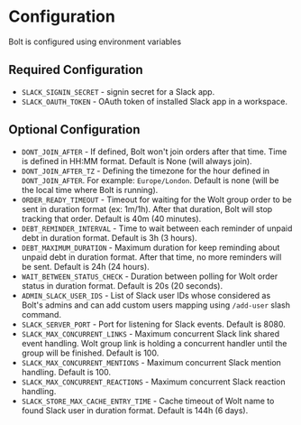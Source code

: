 # Configuration
Bolt is configured using environment variables

## Required Configuration
* `SLACK_SIGNIN_SECRET` - signin secret for a Slack app.
* `SLACK_OAUTH_TOKEN` - OAuth token of installed Slack app in a workspace.

## Optional Configuration
* `DONT_JOIN_AFTER` - If defined, Bolt won't join orders after that time. Time is defined in HH:MM format. Default is None (will always join).
* `DONT_JOIN_AFTER_TZ` - Defining the timezone for the hour defined in `DONT_JOIN_AFTER`. For example: `Europe/London`. Default is none (will be the local time where Bolt is running). 
* `ORDER_READY_TIMEOUT` - Timeout for waiting for the Wolt group order to be sent in duration format (ex: 1m/1h). After that duration, Bolt will stop tracking that order. Default is 40m (40 minutes).
* `DEBT_REMINDER_INTERVAL` - Time to wait between each reminder of unpaid debt in duration format. Default is 3h (3 hours).
* `DEBT_MAXIMUM_DURATION` - Maximum duration for keep reminding about unpaid debt in duration format. After that time, no more reminders will be sent. Default is 24h (24 hours).
* `WAIT_BETWEEN_STATUS_CHECK` - Duration between polling for Wolt order status in duration format. Default is 20s (20 seconds).
* `ADMIN_SLACK_USER_IDS` - List of Slack user IDs whose considered as Bolt's admins and can add custom users mapping using `/add-user` slash command.
* `SLACK_SERVER_PORT` - Port for listening for Slack events. Default is 8080.
* `SLACK_MAX_CONCURRENT_LINKS` - Maximum concurrent Slack link shared event handling. Wolt group link is holding a concurrent handler until the group will be finished. Default is 100.
* `SLACK_MAX_CONCURRENT_MENTIONS` - Maximum concurrent Slack mention handling. Default is 100.
* `SLACK_MAX_CONCURRENT_REACTIONS` - Maximum concurrent Slack reaction handling.
* `SLACK_STORE_MAX_CACHE_ENTRY_TIME` - Cache timeout of Wolt name to found Slack user in duration format. Default is 144h (6 days).
